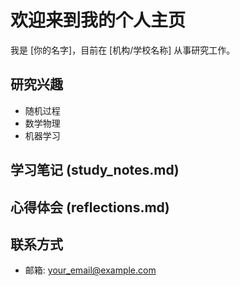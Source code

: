 # 欢迎来到我的个人主页

我是 [你的名字]，目前在 [机构/学校名称] 从事研究工作。

## 研究兴趣
- 随机过程
- 数学物理
- 机器学习

## 学习笔记 (study_notes.md)

## 心得体会 (reflections.md)

## 联系方式
- 邮箱: your_email@example.com
